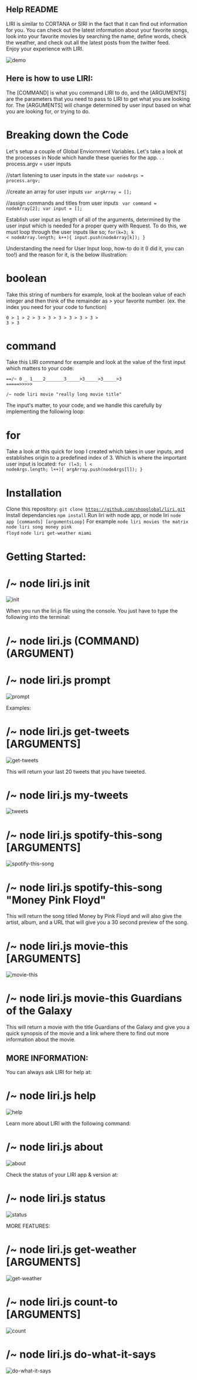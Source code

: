 Help README
---------------------------------------------------------------------------------------------------
LIRI is similar to CORTANA or SIRI in the fact that it can find out information for you. You can check out the latest information about your favorite songs, 
look into your favorite movies by searching the name, define words, check the weather, and check out all the latest posts from the twitter feed.  
Enjoy your experience with LIRI.

![demo](https://user-images.githubusercontent.com/12779751/31199665-1a42933e-a926-11e7-8b53-2eab209c069e.gif)

Here is how to use LIRI:
---------------------------------------------------------------------------------------------------
The [COMMAND] is what you command LIRI to do, and the [ARGUMENTS] are the parameters that you need to 
pass to LIRI to get what you are looking for. The [ARGUMENTS] will change determined by user input based on what you are
looking for, or trying to do. 

# Breaking down the Code
Let's setup a couple of Global Enviornment Variables. 
Let's take a look at the processes in Node which handle these queries for the app. . . 
process.argv = user inputs

//start listening to user inputs in the state
<code>var nodeArgs = process.argv;</code>

//create an array for user inputs
<code>var argArray = [];</code>

//assign commands and titles from user inputs
<code>
  var command = nodeArray[2];
	var input = [];
</code>

Establish user input as length of all of the arguments, determined by the user input which is needed for a proper query with Request.
To do this, we must loop through the user inputs like so; 
<code>for(k=3; k < nodeArray.length; k++){
    input.push(nodeArray[k]);
}</code>

Understanding the need for User Input loop, how-to do it (I did it, you can too!) and the reason for it, is the below illustration:

# boolean
 Take this string of numbers for example, look at the boolean value of each integer and then think of the remainder as > your favorite number. 
 (ex. the index you need for your code to function)

<code>0 > 1 > 2 > 3 > 3 > 3 > 3 > 3 > 3 > 3 > 3</code>

# command

 Take this LIRI command for example and look at the value of the first input which matters to your code:

<code>==/~ 0  _    1____2_______3_____>3_____>3_____>3 =====>>>>>  </code>


<code>/~ node liri movie "really long movie title"</code>

The input's matter, to your code, and we handle this carefully by implementing the following loop: 

# for
Take a look at this quick for loop I created which takes in user inputs, and establishes origin to a predefined index of 3. Which is where the important user input is located:
<code>for (l=3; l < nodeArgs.length; l++){
argArray.push(nodeArgs[l]);
}</code>


# Installation
Clone this repository:
<code>git clone https://github.com/shopglobal/liri.git</code>
Install dependancies
<code>npm install</code>
Run liri with node app, or node liri
<code>node app [commands] [argumentsLoop]</code>
For example
<code>node liri movies the matrix</code>
<code>node liri song money pink floyd</code>
<code>node liri get-weather miami</code>

# Getting Started:
# /~ node liri.js init

![init](https://user-images.githubusercontent.com/12779751/31199672-1a5727c2-a926-11e7-8b14-ef4b621c96db.gif)

When you run the liri.js file using the console. 
You just have to type the following into the terminal:
# /~ node liri.js (COMMAND) (ARGUMENT)


# /~ node liri.js prompt

![prompt](https://user-images.githubusercontent.com/12779751/31199673-1a57e356-a926-11e7-9038-6a207c64aa51.gif)


Examples:
# /~ node liri.js get-tweets [ARGUMENTS]
![get-tweets](https://user-images.githubusercontent.com/12779751/31199668-1a4c7cfa-a926-11e7-8fb5-966323b7fc6a.gif)

  This will return your last 20 tweets that you have tweeted.
# /~ node liri.js my-tweets
![tweets](https://user-images.githubusercontent.com/12779751/31199666-1a428290-a926-11e7-8ed9-bdd968bf7557.gif)


# /~ node liri.js spotify-this-song [ARGUMENTS]
![spotify-this-song](https://user-images.githubusercontent.com/12779751/31199674-1a77673a-a926-11e7-9d88-98b13c73d28e.gif)

# /~ node liri.js spotify-this-song "Money Pink Floyd"
  This will return the song titled Money by Pink Floyd and will also give the artist, album, and a URL that
  will give you a 30 second preview of the song.


# /~ node liri.js movie-this [ARGUMENTS]
![movie-this](https://user-images.githubusercontent.com/12779751/31199671-1a5307aa-a926-11e7-9899-894c12e75b0b.gif)

# /~ node liri.js movie-this Guardians of the Galaxy
  This will return a movie with the title Guardians of the Galaxy and give you a quick synopsis of the movie and 
  a link where there to find out more information about the movie.



MORE INFORMATION:
---------------------------------------------------------------------------------------------------
You can always ask LIRI for help at:
# /~  node liri.js help

![help](https://user-images.githubusercontent.com/12779751/31199669-1a4ce514-a926-11e7-9a58-15d078fded06.gif)


Learn more about LIRI with the following command: 
# /~ node liri.js about

![about](https://user-images.githubusercontent.com/12779751/31199675-1a94f25a-a926-11e7-94ff-36022595a9ce.gif)


Check the status of your LIRI app & version at:
# /~  node liri.js status
![status](https://user-images.githubusercontent.com/12779751/31199663-1a417648-a926-11e7-9dfa-d36ca68cba9b.gif)


	


MORE FEATURES: 
# /~ node liri.js get-weather [ARGUMENTS]
![get-weather](https://user-images.githubusercontent.com/12779751/31199670-1a4ccfe8-a926-11e7-9b03-ecbb161b0800.gif)

# /~ node liri.js count-to [ARGUMENTS]
![count](https://user-images.githubusercontent.com/12779751/31199667-1a476c60-a926-11e7-880c-018058df64e7.gif)


# /~ node liri.js do-what-it-says
![do-what-it-says](https://user-images.githubusercontent.com/12779751/31199664-1a4243fc-a926-11e7-8813-18db46453adb.gif)



